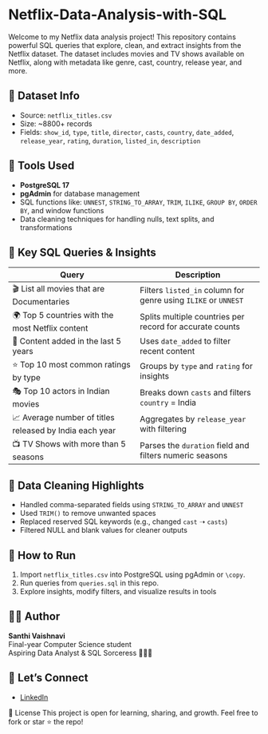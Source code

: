 # Netflix-Data-Analysis-with-SQL
Welcome to my Netflix data analysis project! This repository contains powerful SQL queries that explore, clean, and extract insights from the Netflix dataset. The dataset includes movies and TV shows available on Netflix, along with metadata like genre, cast, country, release year, and more.
## 📁 Dataset Info

- Source: `netflix_titles.csv`
- Size: ~8800+ records
- Fields: `show_id`, `type`, `title`, `director`, `casts`, `country`, `date_added`, `release_year`, `rating`, `duration`, `listed_in`, `description`


## 🔧 Tools Used

- **PostgreSQL 17**
- **pgAdmin** for database management
- SQL functions like: `UNNEST`, `STRING_TO_ARRAY`, `TRIM`, `ILIKE`, `GROUP BY`, `ORDER BY`, and window functions
- Data cleaning techniques for handling nulls, text splits, and transformations
## 🧠 Key SQL Queries & Insights

| Query | Description |
|-------|-------------|
| 🎬 List all movies that are Documentaries | Filters `listed_in` column for genre using `ILIKE` or `UNNEST` |
| 🌍 Top 5 countries with the most Netflix content | Splits multiple countries per record for accurate counts |
| 📅 Content added in the last 5 years | Uses `date_added` to filter recent content |
| ⭐ Top 10 most common ratings by type | Groups by `type` and `rating` for insights |
| 🎭 Top 10 actors in Indian movies | Breaks down `casts` and filters `country` = India |
| 📈 Average number of titles released by India each year | Aggregates by `release_year` with filtering |
| 📺 TV Shows with more than 5 seasons | Parses the `duration` field and filters numeric seasons |

## 🧽 Data Cleaning Highlights

- Handled comma-separated fields using `STRING_TO_ARRAY` and `UNNEST`
- Used `TRIM()` to remove unwanted spaces
- Replaced reserved SQL keywords (e.g., changed `cast` ➝ `casts`)
- Filtered NULL and blank values for cleaner outputs

## 📌 How to Run

1. Import `netflix_titles.csv` into PostgreSQL using pgAdmin or `\copy`.
2. Run queries from `queries.sql` in this repo.
3. Explore insights, modify filters, and visualize results in tools 
## 💁‍♀️ Author
**Santhi Vaishnavi**  
Final-year Computer Science student  
Aspiring Data Analyst & SQL Sorceress 🧙‍♀️✨

## 💌 Let’s Connect

- [LinkedIn](www.linkedin.com/in/vaishnavi-srinivas-554164253)


📜 License
This project is open for learning, sharing, and growth. Feel free to fork or star ⭐ the repo!

